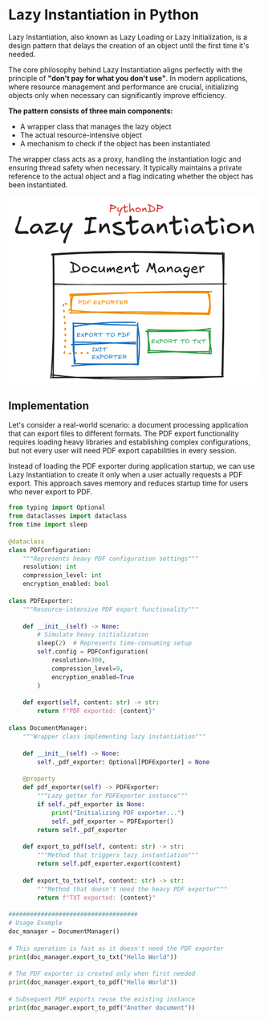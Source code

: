 # Lazy Instantiation in Python
Lazy Instantiation, also known as Lazy Loading or Lazy Initialization, is a design pattern that delays the creation of an object until the first time it's needed.

The core philosophy behind Lazy Instantiation aligns perfectly with the principle of **"don't pay for what you don't use"**. In modern applications, where resource management and performance are crucial, initializing objects only when necessary can significantly improve efficiency.

**The pattern consists of three main components:**

- A wrapper class that manages the lazy object
- The actual resource-intensive object
- A mechanism to check if the object has been instantiated

The wrapper class acts as a proxy, handling the instantiation logic and ensuring thread safety when necessary. It typically maintains a private reference to the actual object and a flag indicating whether the object has been instantiated.

![Lazy Instantiation Pattern Visual Representation](/Creational/LazyInstantiation/res/lazy_instantiation_visualization.png)

## Implementation
Let's consider a real-world scenario: a document processing application that can export files to different formats. The PDF export functionality requires loading heavy libraries and establishing complex configurations, but not every user will need PDF export capabilities in every session.

Instead of loading the PDF exporter during application startup, we can use Lazy Instantiation to create it only when a user actually requests a PDF export. This approach saves memory and reduces startup time for users who never export to PDF.

```python
from typing import Optional
from dataclasses import dataclass
from time import sleep

@dataclass
class PDFConfiguration:
    """Represents heavy PDF configuration settings"""
    resolution: int
    compression_level: int
    encryption_enabled: bool

class PDFExporter:
    """Resource-intensive PDF export functionality"""
    
    def __init__(self) -> None:
        # Simulate heavy initialization
        sleep(2)  # Represents time-consuming setup
        self.config = PDFConfiguration(
            resolution=300,
            compression_level=9,
            encryption_enabled=True
        )
    
    def export(self, content: str) -> str:
        return f"PDF exported: {content}"

class DocumentManager:
    """Wrapper class implementing lazy instantiation"""
    
    def __init__(self) -> None:
        self._pdf_exporter: Optional[PDFExporter] = None
    
    @property
    def pdf_exporter(self) -> PDFExporter:
        """Lazy getter for PDFExporter instance"""
        if self._pdf_exporter is None:
            print("Initializing PDF exporter...")
            self._pdf_exporter = PDFExporter()
        return self._pdf_exporter
    
    def export_to_pdf(self, content: str) -> str:
        """Method that triggers lazy instantiation"""
        return self.pdf_exporter.export(content)
    
    def export_to_txt(self, content: str) -> str:
        """Method that doesn't need the heavy PDF exporter"""
        return f"TXT exported: {content}"

####################################
# Usage Example
doc_manager = DocumentManager()

# This operation is fast as it doesn't need the PDF exporter
print(doc_manager.export_to_txt("Hello World"))

# The PDF exporter is created only when first needed
print(doc_manager.export_to_pdf("Hello World"))

# Subsequent PDF exports reuse the existing instance
print(doc_manager.export_to_pdf("Another document"))
```